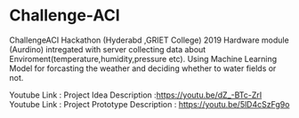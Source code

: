 # Challenge-ACI
ChallengeACI Hackathon (Hyderabd ,GRIET College) 2019 
Hardware module (Aurdino) intregated with server collecting data about Enviroment(temperature,humidity,pressure etc).
Using Machine Learning Model for forcasting the weather and deciding whether to water fields or not.

Youtube Link : Project Idea Description :https://youtu.be/dZ_-BTc-ZrI
Youtube Link : Project Prototype Description : https://youtu.be/5lD4cSzFg9o
